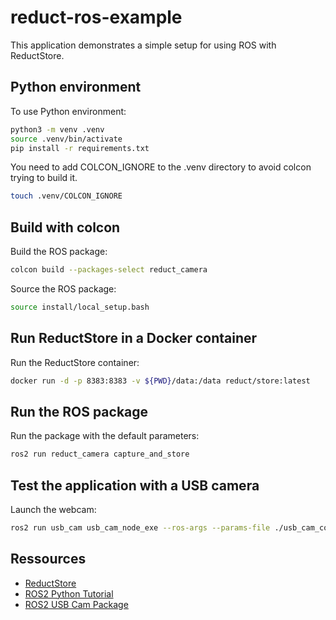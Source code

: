 # reduct-ros-example
This application demonstrates a simple setup for using ROS with ReductStore.

## Python environment

To use Python environment:

```bash
python3 -m venv .venv
source .venv/bin/activate
pip install -r requirements.txt
```

You need to add COLCON_IGNORE to the .venv directory to avoid colcon trying to build it.

```bash
touch .venv/COLCON_IGNORE
```

## Build with colcon

Build the ROS package:

```bash
colcon build --packages-select reduct_camera
```

Source the ROS package:

```bash
source install/local_setup.bash
```

## Run ReductStore in a Docker container

Run the ReductStore container:

```bash
docker run -d -p 8383:8383 -v ${PWD}/data:/data reduct/store:latest
```

## Run the ROS package


Run the package with the default parameters:

```bash
ros2 run reduct_camera capture_and_store
```

## Test the application with a USB camera

Launch the webcam:

```bash
ros2 run usb_cam usb_cam_node_exe --ros-args --params-file ./usb_cam_config.yaml
```

## Ressources

- [ReductStore](https://www.reduct.store)
- [ROS2 Python Tutorial](https://docs.ros.org/en/iron/Tutorials/Beginner-Client-Libraries/Writing-A-Simple-Py-Publisher-And-Subscriber.html#write-the-subscriber-node)
- [ROS2 USB Cam Package](https://index.ros.org/p/usb_cam/)
